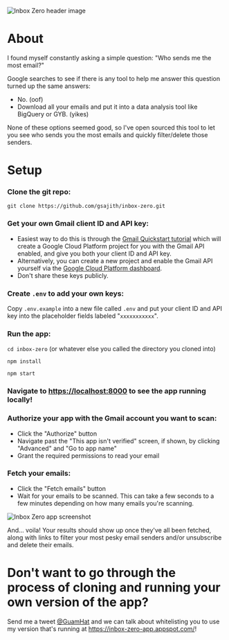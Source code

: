 ![Inbox Zero header image](https://i.imgur.com/r2O8l3T.png "Inbox Zero header image")

# About

I found myself constantly asking a simple question: "Who sends me the most email?"

Google searches to see if there is any tool to help me answer this question turned up the same answers:

- No. (oof)
- Download all your emails and put it into a data analysis tool like BigQuery or GYB. (yikes)

None of these options seemed good, so I've open sourced this tool to let you see who sends you the most emails and quickly filter/delete those senders.

# Setup

### Clone the git repo:
```git clone https://github.com/gsajith/inbox-zero.git```

### Get your own Gmail client ID and API key:
- Easiest way to do this is through the <a href="https://developers.google.com/gmail/api/quickstart/js" target="_blank">Gmail Quickstart tutorial<a> which will create a Google Cloud Platform project for you with the Gmail API enabled, and give you both your client ID and API key.
- Alternatively, you can create a new project and enable the Gmail API yourself via the <a href="https://console.cloud.google.com/home/dashboard" target="_blank">Google Cloud Platform dashboard<a>.
- Don't share these keys publicly.

### Create `.env` to add your own keys:
Copy `.env.example` into a new file called `.env` and put your client ID and API key into the placeholder fields labeled "`xxxxxxxxxxx`".

### Run the app:
`cd inbox-zero` (or whatever else you called the directory you cloned into)

`npm install`

`npm start`

### Navigate to <a href="https://localhost:8000" target="_blank">https://localhost:8000<a> to see the app running locally!

### Authorize your app with the Gmail account you want to scan:
- Click the "Authorize" button
- Navigate past the "This app isn't verified" screen, if shown, by clicking "Advanced" and "Go to app name"
- Grant the required permissions to read your email

### Fetch your emails:
- Click the "Fetch emails" button
- Wait for your emails to be scanned. This can take a few seconds to a few minutes depending on how many emails you're scanning.

![Inbox Zero app screenshot](https://i.imgur.com/jZwCnEp.png)

And… voila! Your results should show up once they've all been fetched, along with links to filter your most pesky email senders and/or unsubscribe and delete their emails.


# Don't want to go through the process of cloning and running your own version of the app?

Send me a tweet <a href="https://twitter.com/GuamHat" target="_blank">@GuamHat<a> and we can talk about whitelisting you to use my version that's running at <a href="https://inbox-zero-app.appspot.com/" target="_blank">https://inbox-zero-app.appspot.com/<a>!
